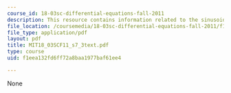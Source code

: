 ```yaml
---
course_id: 18-03sc-differential-equations-fall-2011
description: This resource contains information related to the sinusoidal identity.
file_location: /coursemedia/18-03sc-differential-equations-fall-2011/f1eea132fd6ff72a8baa1977baf61ee4_MIT18_03SCF11_s7_3text.pdf
file_type: application/pdf
layout: pdf
title: MIT18_03SCF11_s7_3text.pdf
type: course
uid: f1eea132fd6ff72a8baa1977baf61ee4

---
```

None
